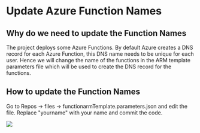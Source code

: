 # Update Azure Function Names

## Why do we need to update the Function Names
The project deploys some Azure Functions. By default Azure creates a DNS record for each Azure Function, this DNS name needs to be unique for each user. Hence we will change the name of the functions in the ARM template parameters file which will be used to create the DNS record for the functions. 

## How to update the Function Names
Go to Repos -> files -> functionarmTemplate.parameters.json and edit the file. Replace "yourname" with your name and commit the code. 

![](../images/AzureDevopsUpdateFunction.PNG)
